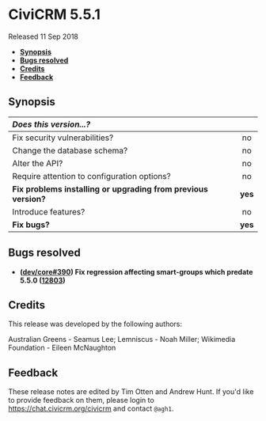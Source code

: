# CiviCRM 5.5.1

Released 11 Sep 2018

- **[Synopsis](#synopsis)**
- **[Bugs resolved](#bugs)**
- **[Credits](#credits)**
- **[Feedback](#feedback)**

## <a name="synopsis"></a>Synopsis

| *Does this version...?*                                         |         |
|:--------------------------------------------------------------- |:-------:|
| Fix security vulnerabilities?                                   |   no    |
| Change the database schema?                                     |   no    |
| Alter the API?                                                  |   no    |
| Require attention to configuration options?                     |   no    |
| **Fix problems installing or upgrading from previous version?** | **yes** |
| Introduce features?                                             |   no    |
| **Fix bugs?**                                                   | **yes** |

## <a name="bugs"></a>Bugs resolved

- **([dev/core#390](https://lab.civicrm.org/dev/core/issues/390))
  Fix regression affecting smart-groups which predate 5.5.0 ([12803](https://github.com/civicrm/civicrm-core/pull/12803))**

## <a name="credits"></a>Credits

This release was developed by the following authors:

Australian Greens - Seamus Lee; Lemniscus - Noah Miller; Wikimedia
Foundation - Eileen McNaughton

## <a name="feedback"></a>Feedback

These release notes are edited by Tim Otten and Andrew Hunt.  If you'd like to
provide feedback on them, please login to https://chat.civicrm.org/civicrm and
contact `@agh1`.

